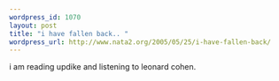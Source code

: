 ```yaml
--- 
wordpress_id: 1070
layout: post
title: "i have fallen back.. "
wordpress_url: http://www.nata2.org/2005/05/25/i-have-fallen-back/
---
```

i am reading updike and listening to leonard cohen. 
